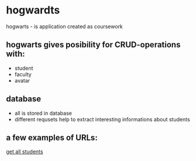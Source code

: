 # hogwardts
hogwarts - is application created as coursework
## hogwarts gives posibility for CRUD-operations with:
* student
* faculty
* avatar
## database
* all is stored in database
* different requsets help to extract interesting informations about students
## a few examples of URLs:
[get all students](http://localhost:8080/student)
